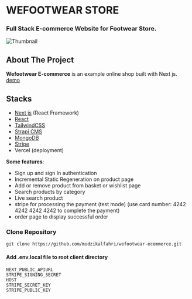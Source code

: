 # WEFOOTWEAR STORE

### Full Stack E-commerce Website for Footwear Store.

![Thumbnail](https://i.ibb.co/bLb6DpL/wefootwear-ss-min.jpg)

## About The Project

**Wefootwear E-commerce** is an example online shop built with Next js.
[demo](https://wefootwear.vercel.app/)

## Stacks

- [Next js](https://nextjs.org/) (React Framework)
- [React](reactjs.org)
- [TailwindCSS](https://tailwindcss.com/)
- [Strapi CMS](https://strapi.io/)
- [MongoDB](https://www.mongodb.com/cloud/atlas)
- [Stripe](https://stripe.com)
- Vercel (deployment)

**Some features**:

- Sign up and sign In authentication
- Incremental Static Regeneration on product page
- Add or remove product from basket or wishlist page
- Search products by category
- Live search product
- stripe for processing the payment (test mode) 
(use card number: 4242 4242 4242 4242 to complete the payment)
- order page to display successful order

### Clone Repository

```
git clone https://github.com/mudzikalfahri/wefootwear-ecommerce.git
```

#### Add .env.local file to root client directory

```
NEXT_PUBLIC_APIURL
STRIPE_SIGNING_SECRET
HOST
STRIPE_SECRET_KEY
STRIPE_PUBLIC_KEY
```
